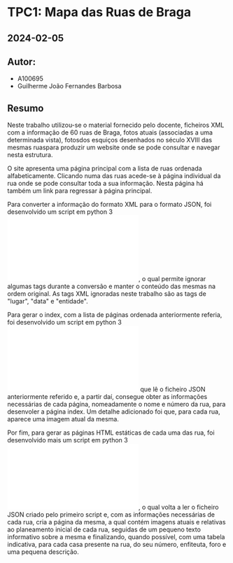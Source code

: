 # TPC1: Mapa das Ruas de Braga
## 2024-02-05

## Autor:
- A100695
- Guilherme João Fernandes Barbosa

## Resumo

Neste trabalho utilizou-se o material fornecido pelo docente, ficheiros XML com a informação de 60 ruas de Braga, fotos atuais (associadas a uma determinada vista), fotosdos esquiços desenhados no século XVIII das mesmas ruaspara produzir um website onde se pode consultar e navegar nesta estrutura.

O site apresenta uma página principal com a lista de ruas ordenada alfabeticamente. Clicando numa das ruas acede-se à página individual da rua onde se pode consultar toda a sua informação. Nesta página há também um link para regressar à página principal.

Para converter a informação do formato XML para o formato JSON, foi desenvolvido um script em python 3 ![XML to JSON](xml_to_json.py), o qual permite ignorar algumas tags durante a conversão e manter o conteúdo das mesmas na ordem original. As tags XML ignoradas neste trabalho são as tags de "lugar", "data" e "entidade".

Para gerar o index, com a lista de páginas ordenada anteriormente referia, foi desenvolvido um script em python 3 ![Generate Index](generateIndex.py) que lê o ficheiro JSON anteriormente referido e, a partir daí, consegue obter as informações necessárias de cada página, nomeadamente o nome e número da rua, para desenvoler a página index. Um detalhe adicionado foi que, para cada rua, aparece uma imagem atual da mesma.

Por fim, para gerar as páginas HTML estáticas de cada uma das rua, foi desenvolvido mais um script em python 3 ![Generate Ruas' pages](generateRuasPages.py), o qual volta a ler o ficheiro JSON criado pelo primeiro script e, com as informações necessárias de cada rua, cria a página da mesma, a qual contém imagens atuais e relativas ao planeamento inicial de cada rua, seguidas de um pequeno texto informativo sobre a mesma e finalizando, quando possível, com uma tabela indicativa, para cada casa presente na rua, do seu número, enfiteuta, foro e uma pequena descrição.